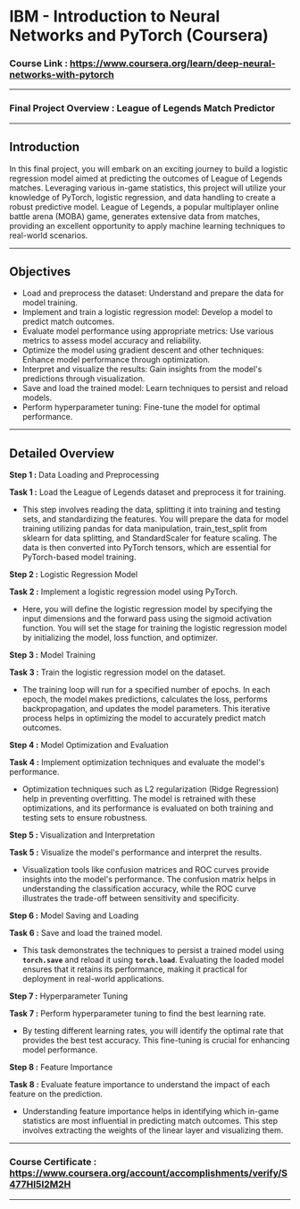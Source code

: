 # IBM - Introduction to Neural Networks and PyTorch (Coursera)
### Course Link : https://www.coursera.org/learn/deep-neural-networks-with-pytorch
---
### Final Project Overview : League of Legends Match Predictor
---
## Introduction
In this final project, you will embark on an exciting journey to build a logistic regression model aimed at predicting the outcomes of League of Legends matches. Leveraging various in-game statistics, this project will utilize your knowledge of PyTorch, logistic regression, and data handling to create a robust predictive model. League of Legends, a popular multiplayer online battle arena (MOBA) game, generates extensive data from matches, providing an excellent opportunity to apply machine learning techniques to real-world scenarios.

---
## Objectives
- Load and preprocess the dataset: Understand and prepare the data for model training.
- Implement and train a logistic regression model: Develop a model to predict match outcomes.
- Evaluate model performance using appropriate metrics: Use various metrics to assess model accuracy and reliability.
- Optimize the model using gradient descent and other techniques: Enhance model performance through optimization.
- Interpret and visualize the results: Gain insights from the model's predictions through visualization.
- Save and load the trained model: Learn techniques to persist and reload models.
- Perform hyperparameter tuning: Fine-tune the model for optimal performance.
--- 
## Detailed Overview
**Step 1 :** Data Loading and Preprocessing

**Task 1 :** Load the League of Legends dataset and preprocess it for training.

- This step involves reading the data, splitting it into training and testing sets, and standardizing the features. You will prepare the data for model training utilizing pandas for data manipulation, train_test_split from sklearn for data splitting, and StandardScaler for feature scaling. The data is then converted into PyTorch tensors, which are essential for PyTorch-based model training.

**Step 2 :** Logistic Regression Model

**Task 2 :** Implement a logistic regression model using PyTorch.

- Here, you will define the logistic regression model by specifying the input dimensions and the forward pass using the sigmoid activation function. You will set the stage for training the logistic regression model by initializing the model, loss function, and optimizer.

**Step 3 :** Model Training

**Task 3 :** Train the logistic regression model on the dataset.

- The training loop will run for a specified number of epochs. In each epoch, the model makes predictions, calculates the loss, performs backpropagation, and updates the model parameters. This iterative process helps in optimizing the model to accurately predict match outcomes.

**Step 4 :** Model Optimization and Evaluation

**Task 4 :** Implement optimization techniques and evaluate the model's performance.

- Optimization techniques such as L2 regularization (Ridge Regression) help in preventing overfitting. The model is retrained with these optimizations, and its performance is evaluated on both training and testing sets to ensure robustness.

**Step 5 :** Visualization and Interpretation

**Task 5 :** Visualize the model's performance and interpret the results.

- Visualization tools like confusion matrices and ROC curves provide insights into the model's performance. The confusion matrix helps in understanding the classification accuracy, while the ROC curve illustrates the trade-off between sensitivity and specificity.

**Step 6 :** Model Saving and Loading

**Task 6 :** Save and load the trained model.

- This task demonstrates the techniques to persist a trained model using **`torch.save`** and reload it using **`torch.load`**. Evaluating the loaded model ensures that it retains its performance, making it practical for deployment in real-world applications.

**Step 7 :** Hyperparameter Tuning

**Task 7 :** Perform hyperparameter tuning to find the best learning rate.

- By testing different learning rates, you will identify the optimal rate that provides the best test accuracy. This fine-tuning is crucial for enhancing model performance.

**Step 8 :** Feature Importance

**Task 8 :** Evaluate feature importance to understand the impact of each feature on the prediction.

- Understanding feature importance helps in identifying which in-game statistics are most influential in predicting match outcomes. This step involves extracting the weights of the linear layer and visualizing them.
---
### Course Certificate : https://www.coursera.org/account/accomplishments/verify/S477HI5I2M2H
---
